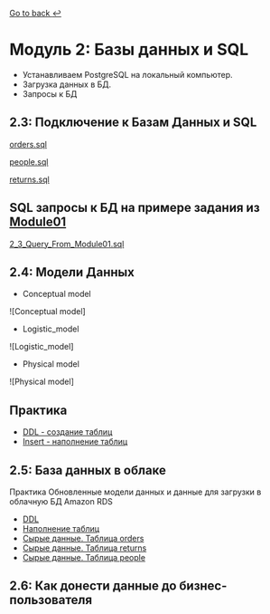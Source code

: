 [Go to back :leftwards_arrow_with_hook:](https://github.com/Kozub420/DE-101)
# Модуль 2: Базы данных и SQL

 - Устанавливаем PostgreSQL на локальный компьютер.
 - Загрузка данных в БД. 
 - Запросы к БД
## 2.3: Подключение к Базам Данных и SQL

 [orders.sql](https://github.com/Kozub420/DE-101/blob/main/Module02/orders.sql)
 
 [people.sql](https://github.com/Kozub420/DE-101/blob/main/Module02/people.sql)
 
 [returns.sql](https://github.com/Kozub420/DE-101/blob/main/Module02/returns.sql)
 
## SQL запросы к БД на примере задания из [Module01](https://github.com/Data-Learn/data-engineering/tree/master/DE-101%20Modules/Module01/DE%20-%20101%20Lab%201.1#%D0%B0%D0%BD%D0%B0%D0%BB%D0%B8%D1%82%D0%B8%D0%BA%D0%B0-%D0%B2-excel)

 [2_3_Query_From_Module01.sql](https://github.com/Kozub420/DE-101/blob/main/Module02/2_3_Query_From_Module01.sql)
 
 ## 2.4: Модели Данных
 - Conceptual model
 
 ![Conceptual model]
 
 - Logistic_model

![Logistic_model]

- Physical model

![Physical model]
 
 ## Практика
 - [DDL - создание таблиц](https://github.com/Kozub420/DE-101/blob/main/Module02/ddl_final.sql)
 - [Insert - наполнение таблиц](https://github.com/Kozub420/DE-101/blob/main/Module02/insert_final.sql)
 
  ## 2.5: База данных в облаке
  
  Практика
  Обновленные модели данных и данные для загрузки в облачную БД Amazon RDS

  - [DDL](https://github.com/Kozub420/DE-101/blob/main/Module02/2_5_ddl_final.sql)
  - [Наполнение таблиц](https://github.com/Kozub420/DE-101/blob/main/Module02/2_5_ddl_final.sql)
  - [Сырые данные. Таблица orders](https://github.com/Kozub420/DE-101/blob/main/Module02/2_5_stg.order.sql)
  - [Сырые данные. Таблица returns](https://github.com/Kozub420/DE-101/blob/main/Module02/2_5_stg.returns.sql)
  - [Сырые данные. Таблица people](https://github.com/Kozub420/DE-101/blob/main/Module02/2_5_stg.people.sql)

  ## 2.6: Как донести данные до бизнес-пользователя 
